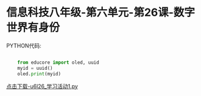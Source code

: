 # 信息科技八年级-第六单元-第26课-数字世界有身份

PYTHON代码:

```python

    from educore import oled, uuid
    myid = uuid()
    oled.print(myid)
```

<a href="./py/u6l26_学习活动1.py" download>点击下载-u6l26_学习活动1.py</a>